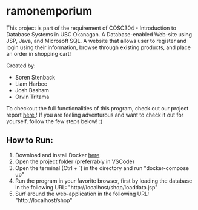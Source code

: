 # ramonemporium

This project is part of the requirement of COSC304 - Introduction to Database Systems in UBC Okanagan.
A Database-enabled Web-site using JSP, Java, and Microsoft SQL.
A website that allows user to register and login using their information, browse through existing products, and place an order in shopping cart!

Created by:
- Soren Stenback
- Liam Harbec
- Josh Basham
- Orvin Tritama

To checkout the full functionalities of this program, check out our project report <a href="https://github.com/orvinrfc/ramonemporium/blob/main/project-report.pdf"> here </a> ! 
If you are feeling adventurous and want to check it out for yourself, follow the few steps below! :)

<h2> How to Run:</h2>
<ol>
<li> Download and install Docker <a href="https://www.docker.com/products/docker-desktop"> here </a>
<li> Open the project folder (preferrably in VSCode)
<li> Open the terminal (Ctrl + `) in the directory and run "docker-compose up"
<li> Run the program in your favorite browser, first by loading the database in the following URL: "http://localhost/shop/loaddata.jsp"
<li> Surf around the web-application in the following URL: "http://localhost/shop"
</ol>



